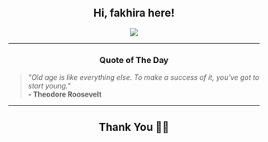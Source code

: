 <h2 align="center"> Hi, fakhira here!</h2>

<p align="center">
<a href="https://github.com/fakhiralkda" alt="github streak"><img src="https://dvst-streak.herokuapp.com/?user=fakhiralkda&theme=tokyonight&fire=DD472C"></a>
</p>

<hr>
<h3 align="center">Quote of The Day</h3>
<p align="center">
<blockquote>
<i>"Old age is like everything else. To make a success of it, you've got to start young."</i>
<br>
<b>- Theodore Roosevelt</b>
</blockquote>
</p>


<hr>
<h2 align="center">Thank You 🙏🏼</h2>
